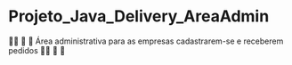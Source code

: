 # Projeto_Java_Delivery_AreaAdmin
💼💼  🏪 🏪 Área administrativa para as empresas cadastrarem-se e receberem pedidos 
💼💼  🏪 🏪
